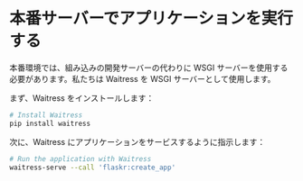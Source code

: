 # 本番サーバーでアプリケーションを実行する

本番環境では、組み込みの開発サーバーの代わりに WSGI サーバーを使用する必要があります。私たちは Waitress を WSGI サーバーとして使用します。

まず、Waitress をインストールします：

```bash
# Install Waitress
pip install waitress
```

次に、Waitress にアプリケーションをサービスするように指示します：

```bash
# Run the application with Waitress
waitress-serve --call 'flaskr:create_app'
```
